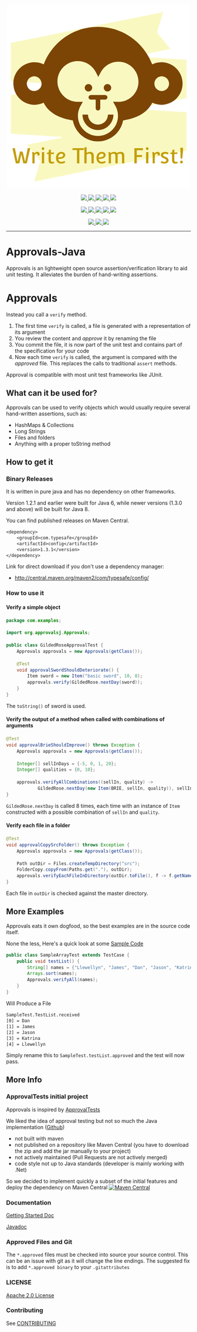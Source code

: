 <p align='center'>
    <img alt='Write Them First!' src='https://raw.githubusercontent.com/WriteThemFirst/approvals-java/master/etc/logo.png' />
</p>
<p align='center'>
    <a href='https://travis-ci.org/WriteThemFirst/approvals-java'>
        <img src='https://travis-ci.org/WriteThemFirst/approvals-java.svg?branch=master' />
    </a>
    <a href='https://bintray.com/writethemfirst/maven/approvals-java/_latestVersion'>
        <img src='https://api.bintray.com/packages/writethemfirst/maven/approvals-java/images/download.svg' />
    </a>
    <a href='https://codecov.io/gh/WriteThemFirst/approvals-java'>
        <img src='https://codecov.io/gh/WriteThemFirst/approvals-java/branch/master/graph/badge.svg' />
    </a>
    <a href='https://codeclimate.com/github/WriteThemFirst/approvals-java/maintainability'>
        <img src='https://api.codeclimate.com/v1/badges/b5d49999f3d09bae95ce/maintainability' />
    </a>
    <a href='https://codeclimate.com/github/WriteThemFirst/approvals-java/test_coverage'>
        <img src='https://api.codeclimate.com/v1/badges/b5d49999f3d09bae95ce/test_coverage' />
    </a>
</p>
<p align='center'>
    <a href='http://hits.dwyl.io/WriteThemFirst/approvals-java'>
        <img src='http://hits.dwyl.io/WriteThemFirst/approvals-java.svg' />
    </a>
    <a href='https://github.com/WriteThemFirst/approvals-java/tree/v0.1'>
        <img src='https://img.shields.io/github/commits-since/WriteThemFirst/approvals-java/v0.1.svg' />
    </a>
    <a href='https://github.com/WriteThemFirst/approvals-java/issues/'>
        <img src='https://img.shields.io/github/issues/WriteThemFirst/approvals-java.svg' />
    </a>
    <a href='https://github.com/WriteThemFirst/approvals-java/issues?q=is%3Aissue+is%3Aclosed'>
        <img src='https://img.shields.io/github/issues-closed/WriteThemFirst/approvals-java.svg' />
    </a>
    <a href='https://github.com/WriteThemFirst/approvals-java'>
        <img src='https://img.shields.io/github/languages/code-size/WriteThemFirst/approvals-java.svg' />
    </a>
</p>
<p align='center'>
    <a href='https://www.gnu.org/licenses/gpl-3.0'>
        <img src='https://img.shields.io/badge/License-GPL%20v3-blue.svg' />
    </a>
    <a href='http://semver.org/spec/v2.0.0.html'>
        <img src='https://img.shields.io/SemVer/2.0.0.png' />
    </a>
    <a href='https://github.com/WriteThemFirst/approvals-java/pulls'>
        <img src='https://img.shields.io/badge/made%20with-%E2%99%A5-pink.svg' />
    </a>
</p>

---

# Approvals-Java

Approvals is an lightweight open source assertion/verification library to aid unit testing. It alleviates the burden of hand-writing assertions.

<!-- START doctoc generated TOC please keep comment here to allow auto update -->
<!-- DON'T EDIT THIS SECTION, INSTEAD RE-RUN doctoc TO UPDATE -->

<!-- END doctoc generated TOC please keep comment here to allow auto update -->

# Approvals

Instead you call a `verify` method.

1. The first time `verify` is called, a file is generated with a representation of its argument
2. You review the content and *approve* it by renaming the file
3. You commit the file, it is now part of the unit test and contains part of the specification for your code
4. Now each time `verify` is called, the argument is compared with the *approved* file. 
This replaces the calls to traditional `assert` methods.

Approval is compatible with most unit test frameworks like JUnit.


## What can it be used for?

Approvals can be used to verify objects which would usually require several hand-written assertions, such as:

- HashMaps & Collections
- Long Strings
- Files and folders
- Anything with a proper toString method

## How to get it

### Binary Releases

It is written in pure java and has no dependency on other frameworks.

Version 1.2.1 and earlier were built for Java 6, while newer
versions (1.3.0 and above) will be built for Java 8.

You can find published releases on Maven Central.

    <dependency>
        <groupId>com.typesafe</groupId>
        <artifactId>config</artifactId>
        <version>1.3.1</version>
    </dependency>


Link for direct download if you don't use a dependency manager:

 - http://central.maven.org/maven2/com/typesafe/config/
 
### How to use it

#### Verify a simple object

```java
package com.examples;

import org.approvalsj.Approvals;

public class GildedRoseApprovalTest {
    Approvals approvals = new Approvals(getClass());

    @Test
    void approvalSwordShouldDeteriorate() {
        Item sword = new Item("basic sword", 10, 8);
        approvals.verify(GildedRose.nextDay(sword));
    }
}
```

The `toString()` of sword is used.

#### Verify the output of a method when called with combinations of arguments

```java
@Test
void approvalBrieShouldImprove() throws Exception {
    Approvals approvals = new Approvals(getClass());

    Integer[] sellInDays = {-5, 0, 1, 20};
    Integer[] qualities = {0, 10};

    approvals.verifyAllCombinations((sellIn, quality) ->
            GildedRose.nextDay(new Item(BRIE, sellIn, quality)), sellInDays, qualities);
}
```

`GildedRose.nextDay` is called 8 times, each time with an instance of `Item` constructed with a possible combination of `sellIn` and `quality`.

#### Verify each file in a folder

```java
@Test
void approvalCopySrcFolder() throws Exception {
    Approvals approvals = new Approvals(getClass());
    
    Path outDir = Files.createTempDirectory("src");
    FolderCopy.copyFrom(Paths.get("."), outDir);
    approvals.verifyEachFileInDirectory(outDir.toFile(), f -> f.getName().endsWith(".xml"));
}
```

Each file in `outDir` is checked against the master directory.

## More Examples

Approvals eats it own dogfood, so the best examples are in the source code itself.

None the less,  Here's a quick look at some
[Sample Code](https://github.com/approvals/ApprovalTests.Java/blob/master/java/org/approvaltests/tests/demos/SampleArrayTest.java)

```java
public class SampleArrayTest extends TestCase {
    public void testList() {
        String[] names = {"Llewellyn", "James", "Dan", "Jason", "Katrina"};
        Arrays.sort(names);
        Approvals.verifyAll(names);
    }
}
```

Will Produce a File

    SampleTest.TestList.received
    [0] = Dan
    [1] = James
    [2] = Jason
    [3] = Katrina
    [4] = Llewellyn

Simply rename this to `SampleTest.testList.approved` and the test will now pass.

## More Info

### ApprovalTests initial project

Approvals is inspired by [ApprovalTests](http://approvaltests.sourceforge.net/)

We liked the idea of approval testing but not so much the Java implementation ([Github](https://github.com/approvals/ApprovalTests.Java))
- not built with maven
- not published on a repository like Maven Central (you have to download the zip and add the jar manually to your project)
- not actively maintained (Pull Requests are not actively merged)
- code style not up to Java standards (developer is mainly working with .Net)

So we decided to implement quickly a subset of the initial features and deploy the dependency on Maven Central 
[![Maven Central](https://maven-badges.herokuapp.com/maven-central/io.vavr/vavr/badge.png)](https://maven-badges.herokuapp.com/maven-central/io.vavr/vavr)


### Documentation

[Getting Started Doc](https://github.com/approvals/ApprovalTests.Java/blob/master/build/resources/approval_tests/documentation/ApprovalTests%20-%20GettingStarted.md)

[Javadoc](https://projects.raffael.ch/markdown-doclet/)

### Approved Files and Git

The `*.approved` files must be checked into source your source control. This can be an issue with git as it will change the line endings.
The suggested fix is to add `*.approved binary` to your `.gitattributes`


### LICENSE
[Apache 2.0 License](https://github.com/SignalR/SignalR/blob/master/LICENSE.md)


### Contributing

See [CONTRIBUTING](CONTRIBUTING.md)
